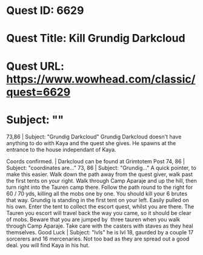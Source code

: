 # Quest ID: 6629
# Quest Title: Kill Grundig Darkcloud
# Quest URL: https://www.wowhead.com/classic/quest=6629
# Subject: "<Blank>"
73,86 | Subject: "Grundig Darkcloud"
Grundig Darkcloud doesn't have anything to do with Kaya and the quest she gives. He spawns at the entrance to the house independant of Kaya.

Coords confirmed. | Darkcloud can be found at Grimtotem Post
74, 86 | Subject: "coordinates are..."
73, 86 | Subject: "Grundig..."
A quick pointer, to make this easier.
Walk down the path away from the quest giver, walk past the first tents on your right. Walk through Camp Aparaje and up the hill, then turn right into the Tauren camp there. Follow the path round to the right for 60 / 70 yds, killing all the mobs one by one. You should kill your 6 brutes that way. Grundig is standing in the first tent on your left. Easily pulled on his own. Enter the tent to collect the escort quest, whilst you are there. The Tauren you escort will travel back the way you came, so it should be clear of mobs. Beware that you are jumped by  three tauren when you walk through Camp Aparaje.
Take care with the casters with staves as they heal themselves.
Good Luck | Subject: "lvls"
he is lvl 18, gaurded by a couple 17 sorcerers and 16 mercenaries. Not too bad as they are spread out a good deal. you will find Kaya in his hut.